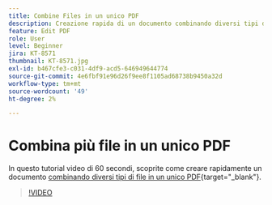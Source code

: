 ```yaml
---
title: Combine Files in un unico PDF
description: Creazione rapida di un documento combinando diversi tipi di file in un unico PDF
feature: Edit PDF
role: User
level: Beginner
jira: KT-8571
thumbnail: KT-8571.jpg
exl-id: b467cfe3-c031-4df9-acd5-646949644774
source-git-commit: 4e6fbf91e96d26f9ee8f1105ad68738b9450a32d
workflow-type: tm+mt
source-wordcount: '49'
ht-degree: 2%

---
```


# Combina più file in un unico PDF

In questo tutorial video di 60 secondi, scoprite come creare rapidamente un documento [combinando diversi tipi di file in un unico PDF](https://www.adobe.com/acrobat/online/merge-pdf.html){target="_blank"}.

>[!VIDEO](https://video.tv.adobe.com/v/336361?quality=12&learn=on&hidetitle=true)

